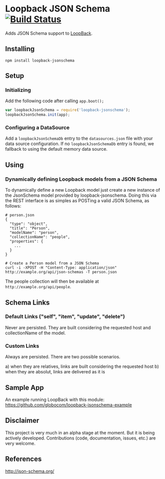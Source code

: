 # Loopback JSON Schema [![Build Status](https://travis-ci.org/globocom/loopback-jsonschema.png?branch=master)](https://travis-ci.org/globocom/loopback-jsonschema)

Adds JSON Schema support to [LoopBack](https://github.com/strongloop/loopback).

## Installing

```
npm install loopback-jsonschema
```

## Setup

### Initializing

Add the following code after calling `app.boot();`

```js
var loopbackJsonSchema = require('loopback-jsonschema');
loopbackJsonSchema.init(app);
```

### Configuring a DataSource

Add a `loopbackJsonSchemaDb` entry to the `datasources.json` file with your data source configuration. If no `loopbackJsonSchemaDb` entry is found, we fallback to using the default memory data source.

## Using

### Dynamically defining Loopback models from a JSON Schema

To dynamically define a new Loopback model just create a new instance of the JsonSchema model provided by loopback-jsonschema. Doing this via the REST interface is as simples as POSTing a valid JSON Schema, as follows:

```
# person.json
{
  "type": "object",
  "title": "Person",
  "modelName": "person",
  "collectionName": "people",
  "properties": {
    ...
  }
}
```

```
# Create a Person model from a JSON Schema
curl -i -XPOST -H "Content-Type: application/json" http://example.org/api/json-schemas -T person.json
```

The people collection will then be available at `http://example.org/api/people`.

## Schema Links

### Default Links ("self", "item", "update", "delete")

Never are persisted. They are built considering the requested host and collectionName of the model.

### Custom Links

Always are persisted. There are two possible scenarios.

a) when they are relatives, links are built considering the requested host
b) when they are absolut, links are delivered as it is

## Sample App
An example running LoopBack with this module: https://github.com/globocom/loopback-jsonschema-example

## Disclaimer

This project is very much in an alpha stage at the moment. But it is being actively developed. Contributions (code, documentation, issues, etc.) are very welcome.

## References

http://json-schema.org/
